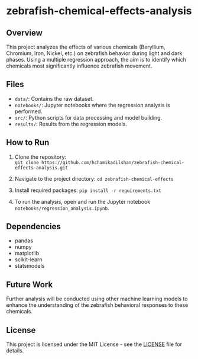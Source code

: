 # zebrafish-chemical-effects-analysis

## Overview
This project analyzes the effects of various chemicals (Beryllium, Chromium, Iron, Nickel, etc.) on zebrafish behavior during light and dark phases. Using a multiple regression approach, the aim is to identify which chemicals most significantly influence zebrafish movement.

## Files
- `data/`: Contains the raw dataset.
- `notebooks/`: Jupyter notebooks where the regression analysis is performed.
- `src/`: Python scripts for data processing and model building.
- `results/`: Results from the regression models.

## How to Run
1. Clone the repository:  
   `git clone https://github.com/hchamikadilshan/zebrafish-chemical-effects-analysis.git`

2. Navigate to the project directory:
   `cd zebrafish-chemical-effects`

3. Install required packages:
   `pip install -r requirements.txt`

4. To run the analysis, open and run the Jupyter notebook `notebooks/regression_analysis.ipynb`.

## Dependencies
- pandas
- numpy
- matplotlib
- scikit-learn
- statsmodels
## Future Work
Further analysis will be conducted using other machine learning models to enhance the understanding of the zebrafish behavioral responses to these chemicals.

## License
This project is licensed under the MIT License - see the [LICENSE](LICENSE) file for details.
